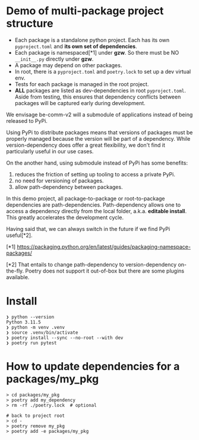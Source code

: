 
# Demo of multi-package project structure

* Each package is a standalone python project. Each has its own `pyproject.toml` and **its own set of dependencies**.
* Each package is namespaced[*1] under **gzw**. So there must be NO `__init__.py` directly under **gzw**.
* A package may depend on other packages.
* In root, there is a `pyproject.toml` and `poetry.lock` to set up a dev virtual env.
* Tests for each package is managed in the root project.
* **ALL** packages are listed as dev-dependencies in root `pyproject.toml`. Aside from testing, this ensures that dependency conflicts between packages will be captured early during development.


We envisage be-comm-v2 will a submodule of applications instead of being 
released to PyPi.

Using PyPi to distribute packages means that versions of packages must be 
properly managed because the version will be part of a dependency.
While version-dependency does offer a great flexibility, we don't find it 
particularly useful in our use cases.

On the another hand, using submodule instead of PyPi has some benefits:
1. reduces the friction of setting up tooling to access a private PyPi.
2. no need for versioning of packages.
3. allow path-dependency between packages.

In this demo project, all package-to-package or root-to-package dependencies
are path-dependencies. Path-dependency allows one to access a dependency 
directly from the local folder, a.k.a. **editable install**. This greatly 
accelerates the development cycle. 


Having said that, we can always switch in the future if we find PyPi useful[*2].

[*1] https://packaging.python.org/en/latest/guides/packaging-namespace-packages/

[*2] That entails to change path-dependency to version-dependency on-the-fly. 
Poetry does not support it out-of-box but there are some plugins available.

# Install

```shell
❯ python --version
Python 3.11.5
❯ python -m venv .venv
❯ source .venv/bin/activate
❯ poetry install --sync --no-root --with dev
❯ poetry run pytest
```


# How to update dependencies for a packages/my_pkg
```
> cd packages/my_pkg
> poetry add my_dependency
> rm -rf ./poetry.lock  # optional 

# back to project root
> cd - 
> poetry remove my_pkg
> poetry add -e packages/my_pkg
```


